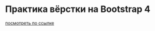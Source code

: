# Практика вёрстки на Bootstrap 4  #


[посмотреть по ссылке](https://sailorvladimir.github.io/Bootstrap-4 "Bootstrap 4")
